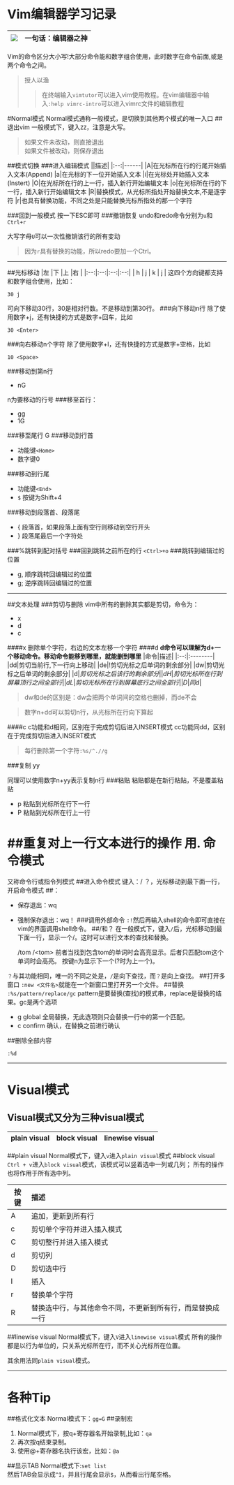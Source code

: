 Vim编辑器学习记录
===
|![](http://img.my.csdn.net/uploads/201406/15/1402811722_5338.png)|一句话：编辑器之神|
|-----|-----|

Vim的命令区分大小写!大部分命令能和数字组合使用，此时数字在命令前面,或是两个命令之间。
>授人以渔
>>在终端输入`vimtutor`可以进入vim使用教程。在vim编辑器中输入`:help vimrc-intro`可以进入vimrc文件的编辑教程

#Normal模式
Normal模式通称一般模式，是切换到其他两个模式的唯一入口
##退出vim
一般模式下，键入`ZZ`，注意是大写。
>如果文件未改动，则直接退出<br>
>如果文件被改动，则保存退出

##模式切换
###进入编辑模式
||描述|
|:--:|------|
|A|在光标所在行的行尾开始插入文本(Append)
|a|在光标的下一位开始插入文本
|i|在光标处开始插入文本(Instert)
|O|在光标所在行的上一行，插入新行开始编辑文本
|o|在光标所在行的下一行，插入新行开始编辑文本
|R|替换模式，从光标所指处开始替换文本,不是逐字符
|r|也具有替换功能，不同之处是只能替换光标所指处的那一个字符

###回到一般模式
按一下ESC即可
###撤销恢复
undo和redo命令分别为`u`和`Ctrl+r`

大写字母`U`可以一次性撤销该行的所有变动
>因为`r`具有替换的功能，所以redo要加一个Ctrl。

****
##光标移动
|左  |下  |上  |右  |
|:--:|:--:|:--:|:--:|
| h  | j  | k  | j  |
这四个方向键都支持和数字组合使用，比如：

    30 j
可向下移动30行，30是相对行数。不是移动到第30行。
###向下移动n行
除了使用数字+j，还有快捷的方式是数字+回车，比如

    30 <Enter>
###向右移动n个字符
除了使用数字+l，还有快捷的方式是数字+空格，比如

    10 <Space>
###移动到第n行
- nG 

n为要移动的行号
###移至首行：
  - gg 
  - 1G

###移至尾行
   G
###移动到行首
* 功能键`<Home>`
* 数字键0

###移动到行尾
* 功能键`<End>`
* `$` 按键为Shift+4

###移动到段落首、段落尾
* { 段落首，如果段落上面有空行则移动到空行开头
* } 段落尾最后一个字符处

###%跳转到配对括号
###回到跳转之前所在的行
`<Ctrl>+o`
###跳转到编辑过的位置
* g, 顺序跳转回编辑过的位置
* g; 逆序跳转回编辑过的位置

****
##文本处理
###剪切与删除
vim中所有的删除其实都是剪切，命令为：
* x
* d
* c

####x
删除单个字符，右边的文本左移一个字符
####d
**d命令可以理解为d+一个移动命令。移动命令能移到哪里，就能删到哪里**
|命令|描述|
|:--:|:--------|
|dd|剪切当前行,下一行向上移动|
|de|!剪切光标之后单词的剩余部分|
|dw|剪切光标之后单词的剩余部分|
|d$|剪切光标之后该行的剩余部分|
|dH|剪切光标所在行到屏幕顶行之间全部行|
|dL|剪切光标所在行到屏幕底行之间全部行|
|D|同d$|
>dw和de的区别是：dw会把两个单词间的空格也删掉，而de不会

>数字n+dd可以剪切n行，从光标所在行向下算起

####c
c功能和d相同，区别在于完成剪切后进入INSERT模式
cc功能同dd，区别在于完成剪切后进入INSERT模式

>每行删除第一个字符`:%s/^.//g`

###复制
yy

同理可以使用数字n+yy表示复制n行
###粘贴
粘贴都是在新行粘贴，不是覆盖粘贴
- p 粘贴到光标所在行下一行
- P 粘贴到光标所在行上一行

##重复对上一行文本进行的操作
用.
命令模式
==========
  又称命令行或指令列模式
##进入命令模式
键入：/ ？，光标移动到最下面一行，开启命令模式
##：
- 保存退出：wq
- 强制保存退出：wq！
###调用外部命令
`:!`然后再输入shell的命令即可直接在vim的界面调用shell命令。
##/和？
在一般模式下，键入`/`后，光标移动到最下面一行，显示一个/。这时可以进行文本的查找和替换。

    /tom
    /\<tom\>
前者当找到包含tom的单词时会高亮显示。后者只匹配tom这个单词时会高亮。
按键n为显示下一个(?时为上一个)。

`？`与其功能相同，唯一的不同之处是，`/`是向下查找，而`？`是向上查找。
##打开多窗口
`:new <文件名>`就能在一个新窗口里打开另一个文件。
##替换
`:%s/pattern/replace/gc`
pattern是要替换(查找)的模式串，replace是替换的结果。gc是两个选项
* g global 全局替换，无此选项则只会替换一行中的第一个匹配。
* c confirm 确认，在替换之前进行确认

##删除全部内容

    :%d

***
Visual模式
==========
Visual模式又分为三种visual模式
----------
|plain visual|block visual|linewise visual
|:----------:|:----------:|:----------:|
##plain visual
Normal模式下，键入`v`进入`plain visual`模式
##block visual
`Ctrl + v`进入`block visual`模式，该模式可以竖着选中一列或几列；
所有的操作也将作用于所有选中列。

|按键|描述|
|----|:----|
|A|追加，更新到所有行|
|c|剪切单个字符并进入插入模式|
|C|剪切整行并进入插入模式|
|d|剪切列|
|D|剪切选中行|
|I|插入|
|r|替换单个字符|
|R|替换选中行，与其他命令不同，不更新到所有行，而是替换成一行|

##linewise visual
Normal模式下，键入`V`进入`linewise visual`模式
所有的操作都是以行为单位的，只关系光标所在行，而不关心光标所在位置。

其余用法同`plain visual`模式。

***
各种Tip
=======
##格式化文本
Normal模式下：`gg=G`
##录制宏
1. Normal模式下，按q+寄存器名开始录制,比如：`qa`
2. 再次按q结束录制。
3. 使用@+寄存器名执行该宏，比如：`@a`

##显示TAB
Normal模式下:`set list`  
然后TAB会显示成`^I`，并且行尾会显示`$`，从而看出行尾空格。

